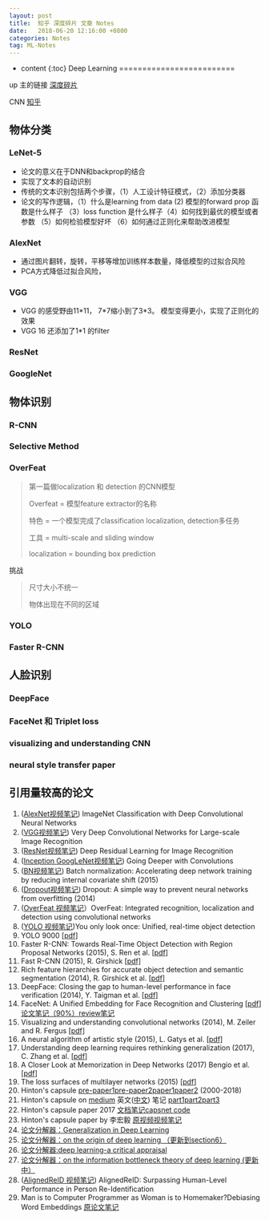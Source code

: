```yaml
---
layout: post
title:  知乎 深度碎片 文章 Notes 
date:   2018-06-20 12:16:00 +0800
categories: Notes
tag: ML-Notes
---
```


* content
{:toc}
Deep Learning 
=========================

up 主的链接 [深度碎片](https://zhuanlan.zhihu.com/c_170572456)

CNN [知乎](https://zhuanlan.zhihu.com/p/34619675)

## 物体分类

### LeNet-5

- 论文的意义在于DNN和backprop的结合
- 实现了文本的自动识别
- 传统的文本识别包括两个步骤，（1）人工设计特征模式，（2）添加分类器
- 论文的写作逻辑，（1）什么是learning from data (2) 模型的forward prop 函数是什么样子 （3）loss function 是什么样子（4）如何找到最优的模型或者参数 （5）如何检验模型好坏 （6）如何通过正则化来帮助改进模型

### AlexNet

- 通过图片翻转，旋转，平移等增加训练样本数量，降低模型的过拟合风险
- PCA方式降低过拟合风险，

### VGG

- VGG 的感受野由11\*11， 7\*7缩小到了3\*3。 模型变得更小，实现了正则化的效果
- VGG 16 还添加了1\*1 的filter



### ResNet





### GoogleNet









## 物体识别

### R-CNN



### Selective Method



### OverFeat

> 第一篇做localization 和 detection 的CNN模型
>
> Overfeat = 模型feature extractor的名称
>
> 特色 = 一个模型完成了classification localization, detection多任务
>
> 工具 = multi-scale and sliding window
>
> localization = bounding box prediction

挑战

> 尺寸大小不统一
>
> 物体出现在不同的区域

### YOLO



### Faster R-CNN









## 人脸识别

### DeepFace



### FaceNet 和 Triplet loss



### visualizing and understanding CNN



### neural style transfer paper





## 引用量较高的论文

1. ([AlexNet视频笔记](https://zhuanlan.zhihu.com/p/30954591)) ImageNet Classification with Deep Convolutional Neural Networks
2. ([VGG视频笔记](https://zhuanlan.zhihu.com/p/30954591)) Very Deep Convolutional Networks for Large-scale Image Recognition
3. ([ResNet视频笔记](https://zhuanlan.zhihu.com/p/30981686)) Deep Residual Learning for Image Recognition
4. ([Inception GoogLeNet视频笔记](https://zhuanlan.zhihu.com/p/31002146)) Going Deeper with Convolutions
5. ([BN视频笔记](https://zhuanlan.zhihu.com/p/31046868)) Batch normalization: Accelerating deep network training by reducing internal covariate shift (2015)
6. ([Dropout视频笔记](https://zhuanlan.zhihu.com/p/31120926)) Dropout: A simple way to prevent neural networks from overfitting (2014)
7. ([OverFeat 视频笔记](https://zhuanlan.zhihu.com/p/31234308)）OverFeat: Integrated recognition, localization and detection using convolutional networks
8. ([YOLO 视频笔记](https://zhuanlan.zhihu.com/p/31251773?group_id=916677747494858752))You only look once: Unified, real-time object detection
9. YOLO 9000 [[pdf](https://link.zhihu.com/?target=https%3A//arxiv.org/pdf/1612.08242.pdf)]
10. Faster R-CNN: Towards Real-Time Object Detection with Region Proposal Networks (2015), S. Ren et al. [[pdf\]](https://link.zhihu.com/?target=http%3A//papers.nips.cc/paper/5638-faster-r-cnn-towards-real-time-object-detection-with-region-proposal-networks.pdf)
11. Fast R-CNN (2015), R. Girshick [[pdf\]](https://link.zhihu.com/?target=http%3A//www.cv-foundation.org/openaccess/content_iccv_2015/papers/Girshick_Fast_R-CNN_ICCV_2015_paper.pdf)
12. Rich feature hierarchies for accurate object detection and semantic segmentation (2014), R. Girshick et al. [[pdf\]](https://link.zhihu.com/?target=http%3A//www.cv-foundation.org/openaccess/content_cvpr_2014/papers/Girshick_Rich_Feature_Hierarchies_2014_CVPR_paper.pdf)
13. DeepFace: Closing the gap to human-level performance in face verification (2014), Y. Taigman et al. [[pdf\]](https://link.zhihu.com/?target=http%3A//www.cv-foundation.org/openaccess/content_cvpr_2014/papers/Taigman_DeepFace_Closing_the_2014_CVPR_paper.pdf)
14. FaceNet: A Unified Embedding for Face Recognition and Clustering [[pdf](https://link.zhihu.com/?target=https%3A//arxiv.org/abs/1503.03832)] [论文笔记（90%）](https://zhuanlan.zhihu.com/p/32049245)[review笔记](https://zhuanlan.zhihu.com/p/32110109)
15. Visualizing and understanding convolutional networks (2014), M. Zeiler and R. Fergus [[pdf\]](https://link.zhihu.com/?target=http%3A//arxiv.org/pdf/1311.2901)
16. A neural algorithm of artistic style (2015), L. Gatys et al. [[pdf\]](https://link.zhihu.com/?target=https%3A//arxiv.org/pdf/1508.06576)
17. Understanding deep learning requires rethinking generalization (2017), C. Zhang et al. [[pdf\]](https://link.zhihu.com/?target=https%3A//arxiv.org/pdf/1611.03530)
18. A Closer Look at Memorization in Deep Networks (2017) Bengio et al. [[pdf](https://link.zhihu.com/?target=https%3A//arxiv.org/abs/1706.05394)]
19. The loss surfaces of multilayer networks (2015) [[pdf](https://link.zhihu.com/?target=http%3A//proceedings.mlr.press/v38/choromanska15.pdf)]
20. Hinton's capsule [pre-paper1](https://link.zhihu.com/?target=http%3A//www.cs.toronto.edu/%7Efritz/absps/nips99ywt.pdf)[pre-paper2](https://link.zhihu.com/?target=http%3A//www.cs.toronto.edu/%7Efritz/absps/transauto6.pdf)[paper1](https://link.zhihu.com/?target=https%3A//arxiv.org/abs/1710.09829)[paper2](https://link.zhihu.com/?target=https%3A//openreview.net/pdf%3Fid%3DHJWLfGWRb) (2000-2018)
21. Hinton's capsule on [medium](https://link.zhihu.com/?target=https%3A//medium.com/ai%25C2%25B3-theory-practice-business/understanding-hintons-capsule-networks-part-i-intuition-b4b559d1159b) 英文([中文](https://zhuanlan.zhihu.com/p/31262148)) 笔记 [part1](https://zhuanlan.zhihu.com/p/31777460)[part2](https://zhuanlan.zhihu.com/p/31789728)[part3](https://zhuanlan.zhihu.com/p/31813017)
22. Hinton's capsule paper 2017 [文档笔记](https://zhuanlan.zhihu.com/p/31834356)[capsnet code](https://link.zhihu.com/?target=https%3A//github.com/soskek/dynamic_routing_between_capsules/blob/master/nets.py%23L103)
23. Hinton's capsule paper by 李宏毅 [原视频](https://link.zhihu.com/?target=https%3A//www.bilibili.com/video/av16583439/)[视频笔记](https://link.zhihu.com/?target=https%3A//www.bilibili.com/video/av17214881/)
24. [论文分解器：Generalization in Deep Learning](https://zhuanlan.zhihu.com/p/32298476)
25. [论文分解器：on the origin of deep learning （更新到section6）](https://zhuanlan.zhihu.com/p/32338470)
26. [论文分解器:deep learning-a critical appraisal](https://zhuanlan.zhihu.com/p/32679965)
27. [论文分解器：on the information bottleneck theory of deep learning (更新中）](https://zhuanlan.zhihu.com/p/32718190)
28. ([AlignedReID 视频笔记](https://zhuanlan.zhihu.com/p/31401390)) AlignedReID: Surpassing Human-Level Performance in Person Re-Identification
29. Man is to Computer Programmer as Woman is to Homemaker?Debiasing Word Embeddings [原论文](https://link.zhihu.com/?target=https%3A//arxiv.org/pdf/1607.06520.pdf)[笔记](https://link.zhihu.com/?target=https%3A//www.bilibili.com/video/av18994337/%23page%3D23)